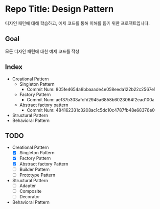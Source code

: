 # Repo Title: Design Pattern

디자인 패턴에 대해 학습하고, 예제 코드를 통해 이해를 돕기 위한 프로젝트입니다.

## Goal

모든 디자인 패턴에 대한 예제 코드를 작성

## Index

- Creational Pattern
  - Singleton Pattern
    - Commit Num: 805fe4654a8bbaaade4e058eeda122b22c2567e1
  - Factory Pattern
    - Commit Num: aef37b303afcfd2945a6858b6023064f2ead100a
  - Abstract factory pattern
    - Commit Num: 484162331c3208ac1c5dc10c4787fb48e68376e0
- Structural Pattern
- Behavioral Pattern

## TODO

- Creational Pattern
  - [x] Singleton Pattern
  - [x] Factory Pattern
  - [x] Abstract factory Pattern
  - [ ] Builder Pattern
  - [ ] Prototype Pattern
- Structural Pattern
  - [ ] Adapter
  - [ ] Composite
  - [ ] Decorator
- Behavioral Pattern
